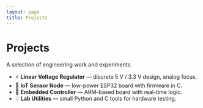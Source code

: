 ```yaml
---
layout: page
title: Projects
---
```


<!--
File: projects.md
Purpose: Projects section listing selected hardware and firmware work.
Author: Marcos Verdejo Bosch
Created: October 2025
Notes:
- Linked from index.md
- Each item will later include images, brief descriptions, or links
-->

# Projects

A selection of engineering work and experiments.

- ⚡ **Linear Voltage Regulator** — discrete 5 V / 3.3 V design, analog focus.  
- 🔧 **IoT Sensor Node** — low-power ESP32 board with firmware in C.  
- 🧩 **Embedded Controller** — ARM-based board with real-time logic.  
- 💡 **Lab Utilities** — small Python and C tools for hardware testing.
